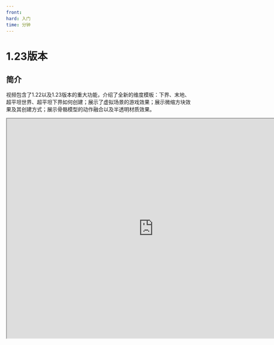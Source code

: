 ```yaml
---
front: 
hard: 入门
time: 分钟
---
```


# 1.23版本

## 简介

视频包含了1.22以及1.23版本的重大功能，介绍了全新的维度模板：下界、末地、超平坦世界、超平坦下界如何创建；展示了虚拟场景的游戏效果；展示微缩方块效果及其创建方式；展示骨骼模型的动作融合以及半透明材质效果。

<iframe src="https://cc.163.com/act/m/daily/iframeplayer/?id=60ed3d3048e27490891c6702" height="600" width="800" allow="fullscreen" />

## 视频对应demo

下载地址或出处如下：

### 1、自定义维度模板

​		[下载地址](https://g79.gdl.netease.com/9d3b837a96af41958526f8e1ce373eae.zip)

### 2、虚拟场景

​		详见“基岩版服务器——服务器Mod——公共Mod——回合战斗”		![](./images/xunichangjing.png)

### 3、微缩方块

​		[下载地址](https://g79.gdl.netease.com/micro_block_zhanshi.zip)

### 4、骨骼模型支持动作融合、半透明材质

​		[下载地址](https://g79.gdl.netease.com/AnimRemixMod.zip)	